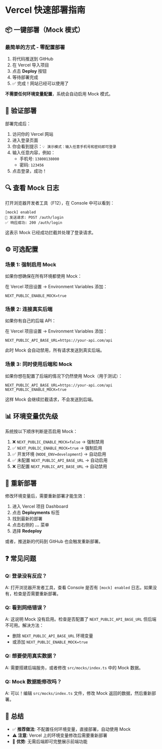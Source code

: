 # Vercel 快速部署指南

## 📦 一键部署（Mock 模式）

### 最简单的方式 - 零配置部署

1. 将代码推送到 GitHub
2. 在 Vercel 导入项目
3. 点击 **Deploy** 按钮
4. 等待部署完成
5. ✅ 完成！网站已经可以使用了

**不需要任何环境变量配置**，系统会自动启用 Mock 模式。

## 🎯 验证部署

部署完成后：

1. 访问你的 Vercel 网站
2. 进入登录页面
3. 你会看到提示：`💡 演示模式：输入任意手机号和密码即可登录`
4. 输入任意内容，例如：
   - 手机号: `13800138000`
   - 密码: `123456`
5. 点击登录，成功！

## 🔍 查看 Mock 日志

打开浏览器开发者工具（F12），在 Console 中可以看到：

```
[mock] enabled
🚀 发送请求: POST /auth/login
✅ 响应成功: 200 /auth/login
```

这表示 Mock 已经成功拦截并处理了登录请求。

## ⚙️ 可选配置

### 场景 1: 强制启用 Mock

如果你想确保在所有环境都使用 Mock：

在 Vercel 项目设置 → Environment Variables 添加：
```
NEXT_PUBLIC_ENABLE_MOCK=true
```

### 场景 2: 连接真实后端

如果你有自己的后端 API：

在 Vercel 项目设置 → Environment Variables 添加：
```
NEXT_PUBLIC_API_BASE_URL=https://your-api.com/api
```

此时 Mock 会自动禁用，所有请求发送到真实后端。

### 场景 3: 同时使用后端和 Mock

如果你想在配置了后端的情况下仍然使用 Mock（用于测试）：

```
NEXT_PUBLIC_API_BASE_URL=https://your-api.com/api
NEXT_PUBLIC_ENABLE_MOCK=true
```

这样 Mock 会继续拦截请求，不会发送到后端。

## 📊 环境变量优先级

系统按以下顺序判断是否启用 Mock：

1. ❌ `NEXT_PUBLIC_ENABLE_MOCK=false` → 强制禁用
2. ✅ `NEXT_PUBLIC_ENABLE_MOCK=true` → 强制启用
3. ✅ 开发环境 (`NODE_ENV=development`) → 自动启用
4. ✅ 未配置 `NEXT_PUBLIC_API_BASE_URL` → 自动启用
5. ❌ 已配置 `NEXT_PUBLIC_API_BASE_URL` → 自动禁用

## 🚀 重新部署

修改环境变量后，需要重新部署才能生效：

1. 进入 Vercel 项目 Dashboard
2. 点击 **Deployments** 标签
3. 找到最新的部署
4. 点击右侧的 **...** 菜单
5. 选择 **Redeploy**

或者，推送新的代码到 GitHub 也会触发重新部署。

## ❓ 常见问题

### Q: 登录没有反应？
A: 打开浏览器开发者工具，查看 Console 是否有 `[mock] enabled` 日志。如果没有，检查是否需要重新部署。

### Q: 看到网络错误？
A: 这说明 Mock 没有启用。检查是否配置了 `NEXT_PUBLIC_API_BASE_URL` 但后端不可用。解决方法：
- 删除 `NEXT_PUBLIC_API_BASE_URL` 环境变量
- 或添加 `NEXT_PUBLIC_ENABLE_MOCK=true`

### Q: 想要使用真实数据？
A: 需要搭建后端服务，或者修改 `src/mocks/index.ts` 中的 Mock 数据。

### Q: Mock 数据能修改吗？
A: 可以！编辑 `src/mocks/index.ts` 文件，修改 Mock 返回的数据，然后重新部署。

## 📝 总结

- ✅ **推荐做法**: 不配置任何环境变量，直接部署，自动使用 Mock
- ⚠️ **注意**: Vercel 上的环境变量修改后需要重新部署
- 🎉 **优势**: 无需后端即可完整展示前端功能